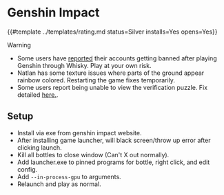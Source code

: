 # Genshin Impact
<!-- script:Aliases [] -->

{{#template ../templates/rating.md status=Silver installs=Yes opens=Yes}}

> [!WARNING]
> - Some users have [reported](https://discord.com/channels/1115955071549702235/1232559655113457694/1232559655113457694) their accounts getting banned after playing Genshin through Whisky. Play at your own risk.
> - Natlan has some texture issues where parts of the ground appear rainbow colored. Restarting the game fixes temporarily.
> - Some users report being unable to view the verification puzzle. Fix detailed [here.](https://github.com/Whisky-App/Whisky/issues/858#issuecomment-1987155593).

## Setup
- Install via exe from genshin impact website.
- After installing game launcher, will black screen/throw up error after clicking launch. 
- Kill all bottles to close window (Can't X out normally).
- Add launcher.exe to pinned programs for bottle, right click, and edit config.
- Add `--in-process-gpu` to arguments.
- Relaunch and play as normal.
